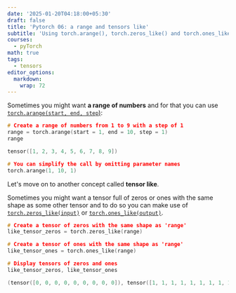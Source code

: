 ```yaml
---
date: '2025-01-20T04:18:00+05:30'
draft: false
title: 'Pytorch 06: a range and tensors like'
subtitle: 'Using torch.arange(), torch.zeros_like() and torch.ones_like() '
courses:
  - pyTorch
math: true
tags:
  - tensors
editor_options: 
  markdown: 
    wrap: 72
---
```


Sometimes you might want **a range of numbers** and for that you can use [`torch.arange(start, end, step`)](https://pytorch.org/docs/stable/generated/torch.arange.html):

```c
# Create a range of numbers from 1 to 9 with a step of 1
range = torch.arange(start = 1, end = 10, step = 1)
range
```
```c
tensor([1, 2, 3, 4, 5, 6, 7, 8, 9])
```
```c
# You can simplify the call by omitting parameter names
torch.arange(1, 10, 1)
```

Let's move on to another concept called **tensor like**. 

Sometimes you might want a tensor full of zeros or ones with the same shape as some other tensor and to do so you can make use of [`torch.zeros_like(input)`](https://pytorch.org/docs/stable/generated/torch.zeros_like.html) or [`torch.ones_like(output)`](https://pytorch.org/docs/stable/generated/torch.zeros_like.html).

```c
# Create a tensor of zeros with the same shape as 'range'
like_tensor_zeros = torch.zeros_like(range)

# Create a tensor of ones with the same shape as 'range'
like_tensor_ones = torch.ones_like(range)

# Display tensors of zeros and ones
like_tensor_zeros, like_tensor_ones
```
```c
(tensor([0, 0, 0, 0, 0, 0, 0, 0, 0]), tensor([1, 1, 1, 1, 1, 1, 1, 1, 1]))
```